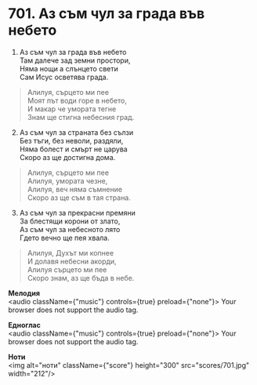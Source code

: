 # 701. Аз съм чул за града във небето

1. Аз съм чул за града във небето  
Там далече зад земни простори,  
Няма нощи а слънцето свети  
Сам Исус осветява града.  

> Алилуя, сърцето ми пее  
> Моят път води горе в небето,  
> И макар че умората тегне  
> Знам ще стигна небесния град.  

2. Аз съм чул за страната без сълзи  
Без тъги, без неволи, раздяли,  
Няма болест и смърт не царува  
Скоро аз ще достигна дома.  

> Алилуя, сърцето ми пее  
> Алилуя, умората чезне,  
> Алилуя, веч няма съмнение  
> Скоро аз ще съм в тая страна.  

3. Аз съм чул за прекрасни премяни  
За блестящи корони от злато,  
Аз съм чул за небесното лято  
Гдето вечно ще пея хвала.  

> Алилуя, Духът ми копнее  
> И долавя небесни акорди,  
> Алилуя сърцето ми пее  
> Скоро знам, аз ще бъда в небе.

**Мелодия**  
<audio className={"music"} controls={true} preload={"none"}>
    <source src="mp3/701.mp3" type="audio/mpeg"/>
    Your browser does not support the audio tag.
</audio>

**Едноглас**  
<audio className={"music"} controls={true} preload={"none"}>
    <source src="transp/701.mp3" type="audio/mpeg"/>
    Your browser does not support the audio tag.
</audio>

**Ноти**  
<img alt="ноти" className={"score"} height="300" src="scores/701.jpg" width="212"/>
